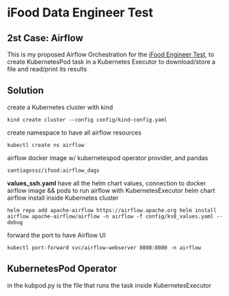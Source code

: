 # iFood Data Engineer Test

## 2st Case: Airflow

This is my proposed Airflow Orchestration for the [iFood Engineer Test](https://github.com/wiflore/ifood-data-engineering-test.git), to create KubernetesPod task
in a Kubernetes Executor to download/store a file and read/print its results



## Solution

create a Kubernetes cluster with kind

`kind create cluster --config config/kind-config.yaml`

create namespace to have all airflow resources 

`kubectl create ns airflow`

airflow docker image w/ kubernetespod operator provider, and pandas

`santiagossz/ifood:airflow_dags` 

**values_ssh.yaml** have all the helm chart values, connection to docker airflow image && pods to run airflow with KubernetesExecutor 
 helm chart airflow install inside Kubernetes cluster
 
 `helm repo add apache-airflow https://airflow.apache.org
 helm install airflow apache-airflow/airflow -n airflow -f config/ks8_values.yaml --debug `

forward the port to have Airflow UI

`kubectl port-forward svc/airflow-webserver 8080:8080 -n airflow`



## KubernetesPod Operator

in the kubpod.py is the file that runs the task inside KubernetesExecutor
